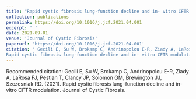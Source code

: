 ```yaml
---
title: "Rapid cystic fibrosis lung-function decline and in- vitro CFTR modulation"
collection: publications
permalink: https://doi.org/10.1016/j.jcf.2021.04.001
excerpt: ' '
date: 2021-09-01
venue: 'Journal of Cystic Fibrosis'
paperurl: 'https://doi.org/10.1016/j.jcf.2021.04.001'
citation: ' Gecili E, Su W, Brokamp C, Andrinopolou E-R, Ziady A, LaRosa FJ, Pestian T, Clancy JP, Solomon GM, Brewington JJ, Szczesniak RD. (2021). &quot;
Rapid cystic fibrosis lung-function decline and in- vitro CFTR modulation.&quot; <i> Journal of Cystic Fibrosis 1</i>Vol 191, 2022: 106687.'
---
```


Recommended citation: Gecili E, Su W, Brokamp C, Andrinopolou E-R, Ziady A, LaRosa FJ, Pestian T, Clancy JP, Solomon GM, Brewington JJ, Szczesniak RD. (2021). 
Rapid cystic fibrosis lung-function decline and in- vitro CFTR modulation. Journal of Cystic Fibrosis. 
